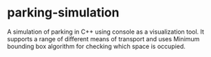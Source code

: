 # parking-simulation
A simulation of parking in C++ using console as a visualization tool. It supports a range of
different means of transport and uses Minimum bounding box algorithm for checking
which space is occupied.
